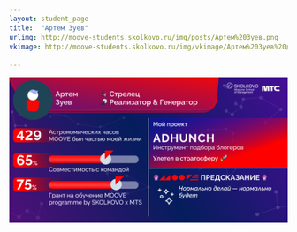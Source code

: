 ```yaml
---
layout: student_page
title:  "Артем Зуев"
urlimg: http://moove-students.skolkovo.ru/img/posts/Артем%20Зуев.png
vkimage: http://moove-students.skolkovo.ru/img/vkimage/Артем%20Зуев%20для%20Вк.png

---
```

<img class="img-fluid" src="/img/posts/Артем Зуев.png" alt="moove-2">

